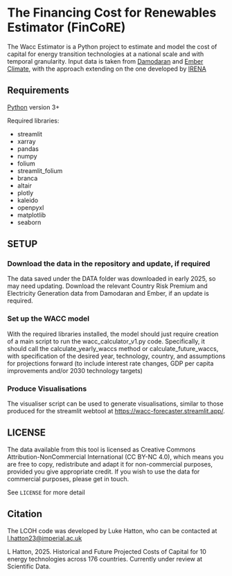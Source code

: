 # The Financing Cost for Renewables Estimator (FinCoRE)

The Wacc Estimator is a Python project to estimate and model the cost of capital for energy transition technologies at a national scale and with temporal granularity. Input data is taken from [Damodaran](https://pages.stern.nyu.edu/~adamodar/) and [Ember Climate](https://ember-energy.org/data/yearly-electricity-data/), with the approach extending on the one developed by [IRENA](https://www.irena.org/-/media/Files/IRENA/Agency/Publication/2023/May/IRENA_The_cost_of_financing_renewable_power_2023.pdf) 


## Requirements

[Python](https://www.python.org/) version 3+


Required libraries:
 * streamlit
 * xarray
 * pandas
 * numpy
 * folium
 * streamlit_folium
 * branca
 * altair
 * plotly
 * kaleido
 * openpyxl
 * matplotlib
 * seaborn
 
## SETUP

### Download the data in the repository and update, if required
The data saved under the DATA folder was downloaded in early 2025, so may need updating. Download the relevant Country Risk Premium and Electricity Generation data from Damodaran and Ember, if an update is required.

### Set up the WACC model
With the required libraries installed, the model should just require creation of a main script to run the wacc_calculator_v1.py code. Specifically, it should call the calculate_yearly_waccs method or calculate_future_waccs, with specification of the desired year, technology, country, and assumptions for projections forward (to include interest rate changes, GDP per capita improvements and/or 2030 technology targets)

### Produce Visualisations
The visualiser script can be used to generate visualisations, similar to those produced for the streamlit webtool at https://wacc-forecaster.streamlit.app/.


## LICENSE
The data available from this tool is licensed as Creative Commons Attribution-NonCommercial International (CC BY-NC 4.0), which means you are free to copy, redistribute and adapt it for non-commercial purposes, provided you give appropriate credit. If you wish to use the data for commercial purposes, please get in touch. 

See `LICENSE` for more detail

## Citation

The LCOH code was developed by Luke Hatton, who can be contacted at l.hatton23@imperial.ac.uk

L Hatton, 2025.  Historical and Future Projected Costs of Capital for 10 energy technologies across 176 countries. Currently under review at Scientific Data.


